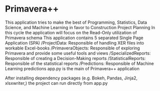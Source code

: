 # Primavera++
This application tries to make the best of Programming, Statistics, Data Science, and Machine Learning in favor to Construction Project Planning
In this cycle the application will focus on the Read-Only utilization of Primavera schema
This application contains 5 separated Single Page Application (SPA)
       /ProjectData: Responsible of handling XER files into workable Excel-books
       /PrimaveraObjects: Responsible of exploring Primavera and provide some useful tools and views
       /SpecializedReports: Responsible of creating a Decision-Making reports
       /StatisticalReports: Responsible of the statistical reports
       /Predictions: Responsible of Machine Learning predictions
app.py is the main of Primavera++ application

After installing dependency packages (e.g. Bokeh, Pandas, Jinja2, xlsxwriter,) the project can run directly from app.py

